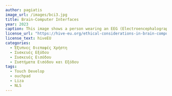 ```yaml
---
author: pagiatis
image_url: /images/bci3.jpg
title: Brain-Computer Interfaces 
year: 2023
caption: This image shows a person wearing an EEG (Electroencephalography) cap used for brainwave recording and monitoring. These caps contain multiple electrodes to measure the electrical activity of the brain. The  data is being displayed on a computer screen, likely for research or diagnostic purposes. This setup is common in neuroscience labs and medical facilities for studying brain activity, conducting brain-computer interface (BCI) experiments, or diagnosing neurological conditions.
license_url: "https://hive-eu.org/ethical-considerations-in-brain-computer-interfaces/" 
license_text: hiveEU
categories:
  - Έξυπνες διεπαφές Χρήστη
  - Συσκευές Εξόδου
  - Συσκευές Εισόδου
  - Συστήματα Εισόδου και Εξόδου
tags:
  - Touch Develop
  - ouchpad
  - Liza
  - NLS 
---
```

